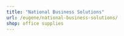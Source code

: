 ```yaml
---
title: "National Business Solutions"
url: /eugene/national-business-solutions/
shop: office supplies
---
```

